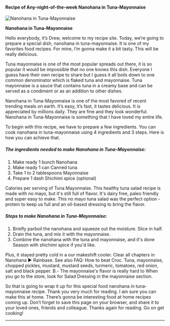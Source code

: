             

#### Recipe of Any-night-of-the-week Nanohana in Tuna-Mayonnaise

![Nanohana in Tuna-Mayonnaise](https://img-global.cpcdn.com/recipes/5696025047072768/751x532cq70/nanohana-in-tuna-mayonnaise-recipe-main-photo.jpg)

**Nanohana in Tuna-Mayonnaise**

Hello everybody, it’s Drew, welcome to my recipe site. Today, we’re going to prepare a special dish, nanohana in tuna-mayonnaise. It is one of my favorites food recipes. For mine, I’m gonna make it a bit tasty. This will be really delicious.

Tuna mayonnaise is one of the most popular spreads out there, it is so popular it would be impossible that no one knows this dish. Everyone I guess have their own recipe to share but I guess it all boils down to one common denominator which is flaked tuna and mayonnaise. Tuna mayonnaise is a sauce that contains tuna in a creamy base and can be served as a condiment or as an addition to other dishes.

Nanohana in Tuna-Mayonnaise is one of the most favored of recent trending meals on earth. It’s easy, it’s fast, it tastes delicious. It is appreciated by millions daily. They are fine and they look wonderful. Nanohana in Tuna-Mayonnaise is something that I have loved my entire life.

To begin with this recipe, we have to prepare a few ingredients. You can cook nanohana in tuna-mayonnaise using 4 ingredients and 3 steps. Here is how you can achieve that.

##### The ingredients needed to make Nanohana in Tuna-Mayonnaise:

1.  Make ready 1 bunch Nanohana
2.  Make ready 1 can Canned tuna
3.  Take 1 to 2 tablespoons Mayonnaise
4.  Prepare 1 dash Shichimi spice (optional)

Calories per serving of Tuna Mayonnaise. This healthy tuna salad recipe is made with no mayo, but it's still full of flavor. It's dairy free, paleo friendly and super easy to make. This no mayo tuna salad was the perfect option - protein to keep us full and an oil-based dressing to bring the flavor.

##### Steps to make Nanohana in Tuna-Mayonnaise:

1.  Briefly parboil the nanohana and squeeze out the moisture. Slice in half.
2.  Drain the tuna, and mix it with the mayonnaise.
3.  Combine the nanohana with the tuna and mayonnaise, and it's done Season with shichimi spice if you'd like.

Plus, it stayed pretty cold in a our makeshift cooler. Clear all chapters in Nanohana ► Rainbase. See also FAQ: How to beat Croc. Tuna, mayonnaise, chopped pickles, mustard, mustard seeds, turmeric, tomatoes, red onion, salt and black pepper. B.- The mayonnaise's flavor is really hard to When you go to the store, look for Salad Dressing in the mayonnaise section.

So that is going to wrap it up for this special food nanohana in tuna-mayonnaise recipe. Thank you very much for reading. I am sure you can make this at home. There’s gonna be interesting food at home recipes coming up. Don’t forget to save this page on your browser, and share it to your loved ones, friends and colleague. Thanks again for reading. Go on get cooking!

* * *